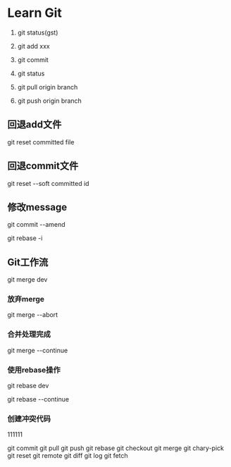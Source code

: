 # Learn Git

1. git status(gst)

2. git add xxx

3. git commit

4. git status

5. git pull origin branch 

6. git push origin branch



## 回退add文件

git reset committed file

## 回退commit文件

git reset --soft committed id

## 修改message
git commit --amend

git rebase -i

## Git工作流

git merge dev
### 放弃merge
git merge --abort

### 合并处理完成
git merge --continue
### 使用rebase操作

git rebase dev

git rebase --continue


### 创建冲突代码

111111

git commit 
git pull
git push
git rebase
git checkout
git merge
git chary-pick
git reset
git remote
git diff
git log
git fetch


